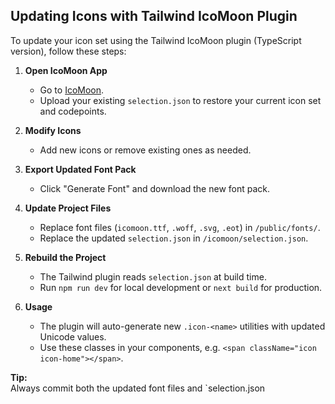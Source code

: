 ## Updating Icons with Tailwind IcoMoon Plugin

To update your icon set using the Tailwind IcoMoon plugin (TypeScript version), follow these steps:

1. **Open IcoMoon App**

   - Go to [IcoMoon](https://icomoon.io/app).
   - Upload your existing `selection.json` to restore your current icon set and codepoints.

2. **Modify Icons**

   - Add new icons or remove existing ones as needed.

3. **Export Updated Font Pack**

   - Click "Generate Font" and download the new font pack.

4. **Update Project Files**

   - Replace font files (`icomoon.ttf`, `.woff`, `.svg`, `.eot`) in `/public/fonts/`.
   - Replace the updated `selection.json` in `/icomoon/selection.json`.

5. **Rebuild the Project**

   - The Tailwind plugin reads `selection.json` at build time.
   - Run `npm run dev` for local development or `next build` for production.

6. **Usage**
   - The plugin will auto-generate new `.icon-<name>` utilities with updated Unicode values.
   - Use these classes in your components, e.g. `<span className="icon icon-home"></span>`.

**Tip:**  
Always commit both the updated font files and `selection.json

